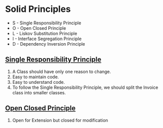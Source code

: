 # Solid Principles

- S - Single Responsibility Principle
- O - Open Closed Principle
- L - Liskov Substitution Principle
- I - Interface Segregation Principle
- D - Dependency Inversion Principle

## [Single Responsibility Principle](SingleResponsibility.java)

1. A Class should have only one reason to change.
2. Easy to maintain code.
3. Easy to understand code.
4. To follow the Single Responsibility Principle, we should split the Invoice class into smaller classes.

## [Open Closed Principle](OpenClosed.java)

1. Open for Extension but closed for modification